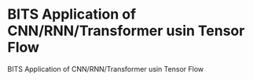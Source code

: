 # BITS Application of CNN/RNN/Transformer usin Tensor Flow 
 BITS Application of CNN/RNN/Transformer usin Tensor Flow 
